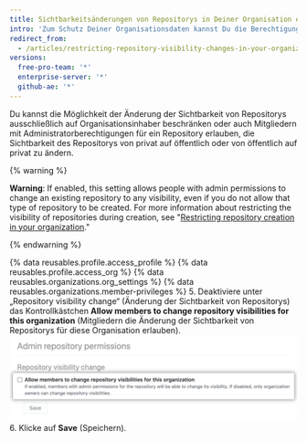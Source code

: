 ```yaml
---
title: Sichtbarkeitsänderungen von Repositorys in Deiner Organisation einschränken
intro: 'Zum Schutz Deiner Organisationsdaten kannst Du die Berechtigungen für die Änderung der Sichtbarkeit von Repositorys in Deiner Organisation konfigurieren.'
redirect_from:
  - /articles/restricting-repository-visibility-changes-in-your-organization
versions:
  free-pro-team: '*'
  enterprise-server: '*'
  github-ae: '*'
---
```


Du kannst die Möglichkeit der Änderung der Sichtbarkeit von Repositorys ausschließlich auf Organisationsinhaber beschränken oder auch Mitgliedern mit Administratorberechtigungen für ein Repository erlauben, die Sichtbarkeit des Repositorys von privat auf öffentlich oder von öffentlich auf privat zu ändern.

{% warning %}

**Warning**: If enabled, this setting allows people with admin permissions to change an existing repository to any visibility, even if you do not allow that type of repository to be created. For more information about restricting the visibility of repositories during creation, see "[Restricting repository creation in your organization](/articles/restricting-repository-creation-in-your-organization)."

{% endwarning %}


{% data reusables.profile.access_profile %}
{% data reusables.profile.access_org %}
{% data reusables.organizations.org_settings %}
{% data reusables.organizations.member-privileges %}
5. Deaktiviere unter „Repository visibility change“ (Änderung der Sichtbarkeit von Repositorys) das Kontrollkästchen **Allow members to change repository visibilities for this organization** (Mitgliedern die Änderung der Sichtbarkeit von Repositorys für diese Organisation erlauben). ![Kontrollkästchen zur Erlaubnis der Änderung der Sichtbarkeit von Repositorys durch Mitglieder](/assets/images/help/organizations/disallow-members-to-change-repo-visibility.png)
6. Klicke auf **Save** (Speichern).
